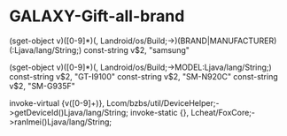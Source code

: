 # GALAXY-Gift-all-brand

(sget-object v)([0-9]*)(, Landroid/os/Build;->)(BRAND|MANUFACTURER)(:Ljava/lang/String;)
const-string v$2, "samsung"

(sget-object v)([0-9]*)(, Landroid/os/Build;->MODEL:Ljava/lang/String;)
const-string v$2, "GT-I9100"
const-string v$2, "SM-N920C"
const-string v$2, "SM-G935F"

invoke-virtual \{v([0-9]+)\}, Lcom/bzbs/util/DeviceHelper;->getDeviceId\(\)Ljava/lang/String;
invoke-static {}, Lcheat/FoxCore;->ranImei\(\)Ljava/lang/String;

